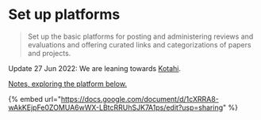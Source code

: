 # Set up platforms

> Set up the basic platforms for posting and administering reviews and evaluations and offering curated links and categorizations of papers and projects.

Update 27 Jun 2022: We are leaning towards [Kotahi](https://kotahi.community/).

[ Notes, exploring the platform below.](https://docs.google.com/document/d/1cXRRA8-wAkKEjpFe0ZOMUA6wWX-LBtcRRUhSJK7A1ps/edit)

{% embed url="https://docs.google.com/document/d/1cXRRA8-wAkKEjpFe0ZOMUA6wWX-LBtcRRUhSJK7A1ps/edit?usp=sharing" %}
